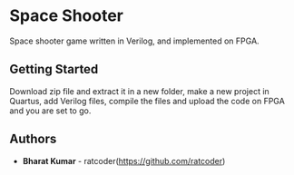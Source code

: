 # Space Shooter
Space shooter game written in Verilog, and implemented on FPGA.

## Getting Started
Download zip file and extract it in a new folder, make a new project in Quartus, add Verilog files, compile the files and upload the code on FPGA and you are set to go.

## Authors
* **Bharat Kumar** - ratcoder(https://github.com/ratcoder)

